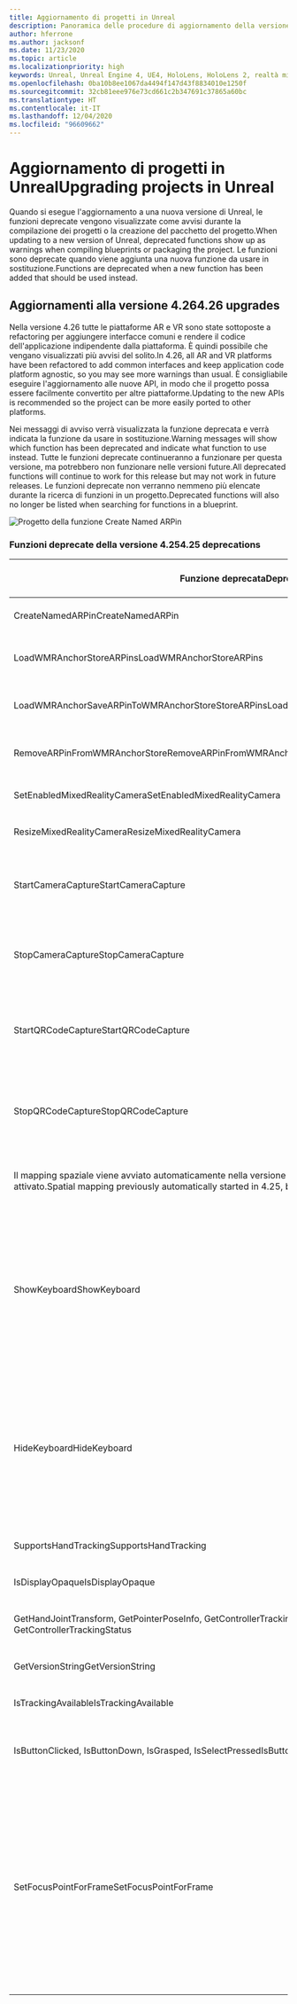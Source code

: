 ```yaml
---
title: Aggiornamento di progetti in Unreal
description: Panoramica delle procedure di aggiornamento della versione e delle API deprecate nei progetti Unreal.
author: hferrone
ms.author: jacksonf
ms.date: 11/23/2020
ms.topic: article
ms.localizationpriority: high
keywords: Unreal, Unreal Engine 4, UE4, HoloLens, HoloLens 2, realtà mista, sviluppo, documentazione, guide, funzionalità, visore VR realtà mista, visore VR di windows mixed reality, visore VR per realtà virtuale, porting, aggiornamento
ms.openlocfilehash: 0ba10b8ee1067da4494f147d43f8834010e1250f
ms.sourcegitcommit: 32cb81eee976e73cd661c2b347691c37865a60bc
ms.translationtype: HT
ms.contentlocale: it-IT
ms.lasthandoff: 12/04/2020
ms.locfileid: "96609662"
---
```

# <a name="upgrading-projects-in-unreal"></a><span data-ttu-id="24c7d-104">Aggiornamento di progetti in Unreal</span><span class="sxs-lookup"><span data-stu-id="24c7d-104">Upgrading projects in Unreal</span></span>

<span data-ttu-id="24c7d-105">Quando si esegue l'aggiornamento a una nuova versione di Unreal, le funzioni deprecate vengono visualizzate come avvisi durante la compilazione dei progetti o la creazione del pacchetto del progetto.</span><span class="sxs-lookup"><span data-stu-id="24c7d-105">When updating to a new version of Unreal, deprecated functions show up as warnings when compiling blueprints or packaging the project.</span></span>  <span data-ttu-id="24c7d-106">Le funzioni sono deprecate quando viene aggiunta una nuova funzione da usare in sostituzione.</span><span class="sxs-lookup"><span data-stu-id="24c7d-106">Functions are deprecated when a new function has been added that should be used instead.</span></span> 

## <a name="426-upgrades"></a><span data-ttu-id="24c7d-107">Aggiornamenti alla versione 4.26</span><span class="sxs-lookup"><span data-stu-id="24c7d-107">4.26 upgrades</span></span>
 
<span data-ttu-id="24c7d-108">Nella versione 4.26 tutte le piattaforme AR e VR sono state sottoposte a refactoring per aggiungere interfacce comuni e rendere il codice dell'applicazione indipendente dalla piattaforma. È quindi possibile che vengano visualizzati più avvisi del solito.</span><span class="sxs-lookup"><span data-stu-id="24c7d-108">In 4.26, all AR and VR platforms have been refactored to add common interfaces and keep application code platform agnostic, so you may see more warnings than usual.</span></span>  <span data-ttu-id="24c7d-109">È consigliabile eseguire l'aggiornamento alle nuove API, in modo che il progetto possa essere facilmente convertito per altre piattaforme.</span><span class="sxs-lookup"><span data-stu-id="24c7d-109">Updating to the new APIs is recommended so the project can be more easily ported to other platforms.</span></span>

<span data-ttu-id="24c7d-110">Nei messaggi di avviso verrà visualizzata la funzione deprecata e verrà indicata la funzione da usare in sostituzione.</span><span class="sxs-lookup"><span data-stu-id="24c7d-110">Warning messages will show which function has been deprecated and indicate what function to use instead.</span></span>  <span data-ttu-id="24c7d-111">Tutte le funzioni deprecate continueranno a funzionare per questa versione, ma potrebbero non funzionare nelle versioni future.</span><span class="sxs-lookup"><span data-stu-id="24c7d-111">All deprecated functions will continue to work for this release but may not work in future releases.</span></span>  <span data-ttu-id="24c7d-112">Le funzioni deprecate non verranno nemmeno più elencate durante la ricerca di funzioni in un progetto.</span><span class="sxs-lookup"><span data-stu-id="24c7d-112">Deprecated functions will also no longer be listed when searching for functions in a blueprint.</span></span>

![Progetto della funzione Create Named ARPin](images/unreal-porting-img-01.png)

### <a name="425-deprecations"></a><span data-ttu-id="24c7d-114">Funzioni deprecate della versione 4.25</span><span class="sxs-lookup"><span data-stu-id="24c7d-114">4.25 deprecations</span></span>

| <span data-ttu-id="24c7d-115">Funzione deprecata</span><span class="sxs-lookup"><span data-stu-id="24c7d-115">Deprecated function</span></span> | <span data-ttu-id="24c7d-116">Nuova funzione</span><span class="sxs-lookup"><span data-stu-id="24c7d-116">New function</span></span> |
| --- | --- |
| <span data-ttu-id="24c7d-117">CreateNamedARPin</span><span class="sxs-lookup"><span data-stu-id="24c7d-117">CreateNamedARPin</span></span> | ![Progetto della funzione Pin Component](images/unreal-porting-img-02.png) |
| <span data-ttu-id="24c7d-119">LoadWMRAnchorStoreARPins</span><span class="sxs-lookup"><span data-stu-id="24c7d-119">LoadWMRAnchorStoreARPins</span></span> | ![Progetto della funzione Load ARPins from Local Store](images/unreal-porting-img-03.png) |
| <span data-ttu-id="24c7d-121">LoadWMRAnchorSaveARPinToWMRAnchorStoreStoreARPins</span><span class="sxs-lookup"><span data-stu-id="24c7d-121">LoadWMRAnchorSaveARPinToWMRAnchorStoreStoreARPins</span></span> | ![Progetto della funzione Save ARPin to Local Store](images/unreal-porting-img-04.png) |
| <span data-ttu-id="24c7d-123">RemoveARPinFromWMRAnchorStore</span><span class="sxs-lookup"><span data-stu-id="24c7d-123">RemoveARPinFromWMRAnchorStore</span></span> | ![Progetto della funzione Remove ARPin from Local Store](images/unreal-porting-img-05.png) |
| <span data-ttu-id="24c7d-125">SetEnabledMixedRealityCamera</span><span class="sxs-lookup"><span data-stu-id="24c7d-125">SetEnabledMixedRealityCamera</span></span> | ![Progetto della funzione Set Enabled XRCamera](images/unreal-porting-img-06.png) |
| <span data-ttu-id="24c7d-127">ResizeMixedRealityCamera</span><span class="sxs-lookup"><span data-stu-id="24c7d-127">ResizeMixedRealityCamera</span></span> | ![Progetto della funzione Resize XRCamera](images/unreal-porting-img-07.png) |
| <span data-ttu-id="24c7d-129">StartCameraCapture</span><span class="sxs-lookup"><span data-stu-id="24c7d-129">StartCameraCapture</span></span> | ![Progetto della funzione Toggle ARCapture per l'avvio dell'acquisizione della fotocamera](images/unreal-porting-img-08.png) |
| <span data-ttu-id="24c7d-131">StopCameraCapture</span><span class="sxs-lookup"><span data-stu-id="24c7d-131">StopCameraCapture</span></span> | ![Progetto della funzione Toggle ARCapture per l'arresto dell'acquisizione della fotocamera](images/unreal-porting-img-09.png) |
| <span data-ttu-id="24c7d-133">StartQRCodeCapture</span><span class="sxs-lookup"><span data-stu-id="24c7d-133">StartQRCodeCapture</span></span> | ![Progetto della funzione Toggle ARCapture per l'avvio dell'acquisizione del codice a matrice](images/unreal-porting-img-10.png) |
| <span data-ttu-id="24c7d-135">StopQRCodeCapture</span><span class="sxs-lookup"><span data-stu-id="24c7d-135">StopQRCodeCapture</span></span> | ![Progetto della funzione Toggle ARCapture per l'arresto dell'acquisizione del codice a matrice](images/unreal-porting-img-11.png) |
| <span data-ttu-id="24c7d-137">Il mapping spaziale viene avviato automaticamente nella versione 4.25, mentre nella versione 4.26 deve essere attivato.</span><span class="sxs-lookup"><span data-stu-id="24c7d-137">Spatial mapping previously automatically started in 4.25, but now needs to be toggled in 4.26.</span></span> | ![Progetto della funzione Toggle ARCapture per l'attivazione del mapping spaziale](images/unreal-porting-img-12.png) |
| <span data-ttu-id="24c7d-139">ShowKeyboard</span><span class="sxs-lookup"><span data-stu-id="24c7d-139">ShowKeyboard</span></span> | <span data-ttu-id="24c7d-140">Rimossa nella versione 4.26 poiché la tastiera viene visualizzata automaticamente quando si attiva lo stato di un widget di testo.</span><span class="sxs-lookup"><span data-stu-id="24c7d-140">Removed in 4.26 since the keyboard automatically shows when a text widget is focused on.</span></span> |
| <span data-ttu-id="24c7d-141">HideKeyboard</span><span class="sxs-lookup"><span data-stu-id="24c7d-141">HideKeyboard</span></span> | <span data-ttu-id="24c7d-142">Rimossa nella versione 4.26 poiché la tastiera viene nascosta automaticamente quando lo stato di un widget di testo non è più attivo.</span><span class="sxs-lookup"><span data-stu-id="24c7d-142">Removed in 4.26 since the keyboard will automatically hide when a text widget is unfocused.</span></span> |
| <span data-ttu-id="24c7d-143">SupportsHandTracking</span><span class="sxs-lookup"><span data-stu-id="24c7d-143">SupportsHandTracking</span></span> | ![Progetto della proprietà Supports Hand Tracking](images/unreal-porting-img-13.png) |
| <span data-ttu-id="24c7d-145">IsDisplayOpaque</span><span class="sxs-lookup"><span data-stu-id="24c7d-145">IsDisplayOpaque</span></span> | ![Progetto della proprietà IsDisplayOpaque](images/unreal-porting-img-14.png) |
| <span data-ttu-id="24c7d-147">GetHandJointTransform, GetPointerPoseInfo, GetControllerTrackingStatus</span><span class="sxs-lookup"><span data-stu-id="24c7d-147">GetHandJointTransform, GetPointerPoseInfo, GetControllerTrackingStatus</span></span> | ![Progetto della funzione Get Motion Controller Data](images/unreal-porting-img-15.png) |
| <span data-ttu-id="24c7d-149">GetVersionString</span><span class="sxs-lookup"><span data-stu-id="24c7d-149">GetVersionString</span></span> | ![Progetto della funzione Get Version String](images/unreal-porting-img-16.png) |
| <span data-ttu-id="24c7d-151">IsTrackingAvailable</span><span class="sxs-lookup"><span data-stu-id="24c7d-151">IsTrackingAvailable</span></span> | ![Progetto della proprietà IsTrackingAvailable](images/unreal-porting-img-17.png) |
| <span data-ttu-id="24c7d-153">IsButtonClicked, IsButtonDown, IsGrasped, IsSelectPressed</span><span class="sxs-lookup"><span data-stu-id="24c7d-153">IsButtonClicked, IsButtonDown, IsGrasped, IsSelectPressed</span></span> | <span data-ttu-id="24c7d-154">Usare il sistema di azione di input di Unreal.</span><span class="sxs-lookup"><span data-stu-id="24c7d-154">Use Unreal’s input action system.</span></span> |
| <span data-ttu-id="24c7d-155">SetFocusPointForFrame</span><span class="sxs-lookup"><span data-stu-id="24c7d-155">SetFocusPointForFrame</span></span> | <span data-ttu-id="24c7d-156">Rimossa nella versione 4.26.</span><span class="sxs-lookup"><span data-stu-id="24c7d-156">Removed in 4.26.</span></span>  <span data-ttu-id="24c7d-157">In precedenza questa funzione veniva usata per la riproiezione durante la comunicazione remota, ora supportata dalla riproiezione avanzata.</span><span class="sxs-lookup"><span data-stu-id="24c7d-157">Previously used for reprojection when remoting, which now supports depth reprojection.</span></span> |